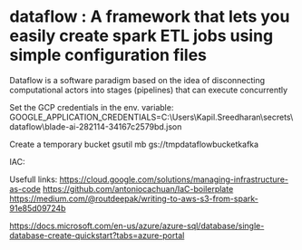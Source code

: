# dataflow : A  framework that lets you easily create spark ETL jobs  using simple configuration files

Dataflow is a software paradigm based on the idea of disconnecting computational actors into stages (pipelines) that can execute concurrently

Set the GCP credentials in the env. variable:
GOOGLE_APPLICATION_CREDENTIALS=C:\Users\Kapil.Sreedharan\secrets\dataflow\blade-ai-282114-34167c2579bd.json
 
Create a temporary bucket 
gsutil mb gs://tmpdataflowbucketkafka

IAC: 

Usefull links:
 https://cloud.google.com/solutions/managing-infrastructure-as-code
https://github.com/antoniocachuan/IaC-boilerplate
https://medium.com/@routdeepak/writing-to-aws-s3-from-spark-91e85d09724b

https://docs.microsoft.com/en-us/azure/azure-sql/database/single-database-create-quickstart?tabs=azure-portal

